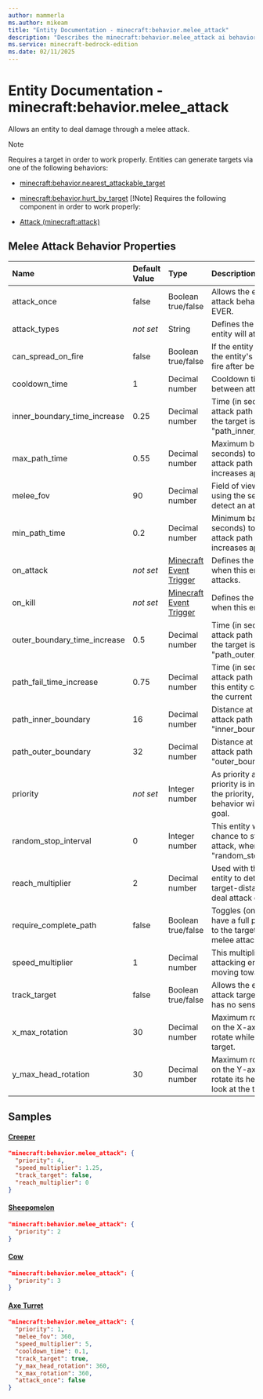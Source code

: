 ```yaml
---
author: mammerla
ms.author: mikeam
title: "Entity Documentation - minecraft:behavior.melee_attack"
description: "Describes the minecraft:behavior.melee_attack ai behavior component"
ms.service: minecraft-bedrock-edition
ms.date: 02/11/2025 
---
```


# Entity Documentation - minecraft:behavior.melee_attack

Allows an entity to deal damage through a melee attack.

> [!Note]
> Requires a target in order to work properly. Entities can generate targets via one of the following behaviors:
> 
> * [minecraft:behavior.nearest_attackable_target](../EntityGoals/minecraftBehavior_nearest_attackable_target.md)
> * [minecraft:behavior.hurt_by_target](../EntityGoals/minecraftBehavior_hurt_by_target.md)
> [!Note]
> Requires the following component in order to work properly:
> 
> * [Attack (minecraft:attack)](../EntityComponents/minecraftComponent_attack.md)
> 

## Melee Attack Behavior Properties

|Name       |Default Value |Type |Description |Example Values |
|:----------|:-------------|:----|:-----------|:------------- |
| attack_once | false | Boolean true/false | Allows the entity to use this attack behavior, only once EVER. |  | 
| attack_types | *not set* | String | Defines the entity types this entity will attack. |  | 
| can_spread_on_fire | false | Boolean true/false | If the entity is on fire, this allows the entity's target to catch on fire after being hit. |  | 
| cooldown_time | 1 | Decimal number | Cooldown time (in seconds) between attacks. | Axe Turret: `0.1` | 
| inner_boundary_time_increase | 0.25 | Decimal number | Time (in seconds) to add to attack path recalculation when the target is beyond the "path_inner_boundary". |  | 
| max_path_time | 0.55 | Decimal number | Maximum base time (in seconds) to recalculate new attack path to target (before increases applied). |  | 
| melee_fov | 90 | Decimal number | Field of view (in degrees) when using the sensing component to detect an attack target. | Axe Turret: `360` | 
| min_path_time | 0.2 | Decimal number | Minimum base time (in seconds) to recalculate new attack path to target (before increases applied). |  | 
| on_attack | *not set* | [Minecraft Event Trigger](../Definitions/NestedTables/triggers.md) | Defines the event to trigger when this entity successfully attacks. |  | 
| on_kill | *not set* | [Minecraft Event Trigger](../Definitions/NestedTables/triggers.md) | Defines the event to trigger when this entity kills the target. |  | 
| outer_boundary_time_increase | 0.5 | Decimal number | Time (in seconds) to add to attack path recalculation when the target is beyond the "path_outer_boundary". |  | 
| path_fail_time_increase | 0.75 | Decimal number | Time (in seconds) to add to attack path recalculation when this entity cannot move along the current path. |  | 
| path_inner_boundary | 16 | Decimal number | Distance at which to increase attack path recalculation by "inner_boundary_tick_increase". |  | 
| path_outer_boundary | 32 | Decimal number | Distance at which to increase attack path recalculation by "outer_boundary_tick_increase". |  | 
| priority | *not set* | Integer number | As priority approaches 0, the priority is increased. The higher the priority, the sooner this behavior will be executed as a goal. | Creeper: `4`, Sheepomelon: `2`, Cow: `3` | 
| random_stop_interval | 0 | Integer number | This entity will have a 1 in N chance to stop it's current attack, where N = "random_stop_interval". |  | 
| reach_multiplier | 2 | Decimal number | Used with the base size of the entity to determine minimum target-distance before trying to deal attack damage. |  | 
| require_complete_path | false | Boolean true/false | Toggles (on/off) the need to have a full path from the entity to the target when using this melee attack behavior. |  | 
| speed_multiplier | 1 | Decimal number | This multiplier modifies the attacking entity's speed when moving toward the target. | Creeper: `1.25`, Axe Turret: `5` | 
| track_target | false | Boolean true/false | Allows the entity to track the attack target, even if the entity has no sensing. | Axe Turret: `true` | 
| x_max_rotation | 30 | Decimal number | Maximum rotation (in degrees), on the X-axis, this entity can rotate while trying to look at the target. | Axe Turret: `360` | 
| y_max_head_rotation | 30 | Decimal number | Maximum rotation (in degrees), on the Y-axis, this entity can rotate its head while trying to look at the target. | Axe Turret: `360` | 

## Samples

#### [Creeper](https://github.com/Mojang/bedrock-samples/tree/preview/behavior_pack/entities/creeper.json)


```json
"minecraft:behavior.melee_attack": {
  "priority": 4,
  "speed_multiplier": 1.25,
  "track_target": false,
  "reach_multiplier": 0
}
```

#### [Sheepomelon](https://github.com/microsoft/minecraft-samples/tree/main/addon_starter/2_entities/behavior_packs/aop_mobs/entities/sheepomelon.behavior.json)


```json
"minecraft:behavior.melee_attack": {
  "priority": 2
}
```

#### [Cow](https://github.com/microsoft/minecraft-samples/tree/main/behavior_pack_sample/entities/cow.json)


```json
"minecraft:behavior.melee_attack": {
  "priority": 3
}
```

#### [Axe Turret](https://github.com/microsoft/minecraft-samples/tree/main/casual_creator/gray_wave/behavior_packs/mikeamm_gwve/entities/axe_turret.behavior.json)


```json
"minecraft:behavior.melee_attack": {
  "priority": 1,
  "melee_fov": 360,
  "speed_multiplier": 5,
  "cooldown_time": 0.1,
  "track_target": true,
  "y_max_head_rotation": 360,
  "x_max_rotation": 360,
  "attack_once": false
}
```
